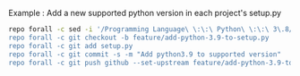 Example : Add a new supported python version in each project's setup.py
```bash
repo forall -c sed -i '/Programming Language\ \:\:\ Python\ \:\:\ 3\.8/a \ \ \ \ \ \ \ \ \'Programming Language\ \:\:\ Python\ \:\:\ 3\.9\',' setup.py
repo forall -c git checkout -b feature/add-python-3.9-to-setup.py
repo forall -c git add setup.py
repo forall -c git commit -s -m "Add python3.9 to supported version"
repo forall -c git push github --set-upstream feature/add-python-3.9-to-setup.py feature/add-python-3.9-to-setup.py
```
